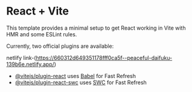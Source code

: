 # React + Vite

This template provides a minimal setup to get React working in Vite with HMR and some ESLint rules.

Currently, two official plugins are available:

netlify link-(https://660312d649351178fff0ca5f--peaceful-daifuku-139b6e.netlify.app/)

- [@vitejs/plugin-react](https://github.com/vitejs/vite-plugin-react/blob/main/packages/plugin-react/README.md) uses [Babel](https://babeljs.io/) for Fast Refresh
- [@vitejs/plugin-react-swc](https://github.com/vitejs/vite-plugin-react-swc) uses [SWC](https://swc.rs/) for Fast Refresh

